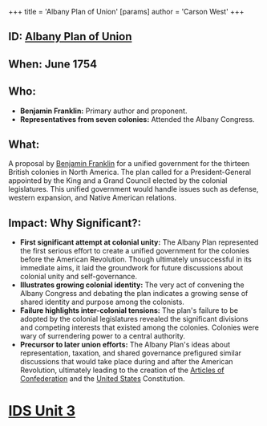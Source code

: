 +++
 title = 'Albany Plan of Union'
[params]
	author = 'Carson West'
+++
## ID: [Albany Plan of Union](./../albany-plan-of-union/) 
## When: June 1754

## Who:
* **Benjamin Franklin:** Primary author and proponent.
* **Representatives from seven colonies:**  Attended the Albany Congress.

## What: 
A proposal by [Benjamin Franklin](./../benjamin-franklin/) for a unified government for the thirteen British colonies in North America.  The plan called for a President-General appointed by the King and a Grand Council elected by the colonial legislatures. This unified government would handle issues such as defense, western expansion, and Native American relations.

## Impact: Why Significant?:
* **First significant attempt at colonial unity:**  The Albany Plan represented the first serious effort to create a unified government for the colonies before the American Revolution.  Though ultimately unsuccessful in its immediate aims, it laid the groundwork for future discussions about colonial unity and self-governance.
* **Illustrates growing colonial identity:** The very act of convening the Albany Congress and debating the plan indicates a growing sense of shared identity and purpose among the colonists.
* **Failure highlights inter-colonial tensions:** The plan's failure to be adopted by the colonial legislatures revealed the significant divisions and competing interests that existed among the colonies.  Colonies were wary of surrendering power to a central authority.
* **Precursor to later union efforts:** The Albany Plan's ideas about representation, taxation, and shared governance prefigured similar discussions that would take place during and after the American Revolution, ultimately leading to the creation of the [Articles of Confederation](./../articles-of-confederation/) and the [United States](./../united-states/) Constitution.


# [IDS Unit 3](./../ids-unit-3/)
